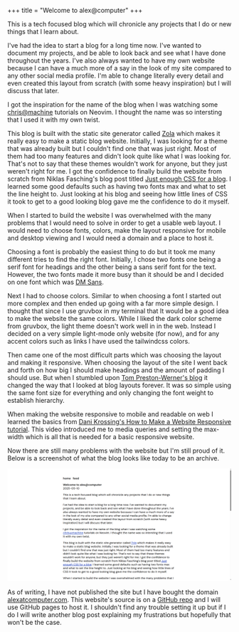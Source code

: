 +++
title = "Welcome to alex@computer"
+++

This is a tech focused blog which will chronicle any projects that I do or new things that I learn about.

I've had the idea to start a blog for a long time now. I've wanted to document my projects, and be able to look back and see what I have done throughout the years. I've also always wanted to have my own website because I can have a much more of a say in the look of my site compared to any other social media profile. I'm able to change literally every detail and even created this layout from scratch (with some heavy inspiration) but I will discuss that later.

I got the inspiration for the name of the blog when I was watching some [chris@machine](https://www.youtube.com/@chrisatmachine) tutorials on Neovim. I thought the name was so intersting that I used it with my own twist.

This blog is built with the static site generator called [Zola](https://www.getzola.org/) which makes it really easy to make a static blog website. Initially, I was looking for a theme that was already built but I couldn't find one that was just right. Most of them had too many features and didn't look quite like what I was looking for. That's not to say that these themes wouldn't work for anyone, but they just weren't right for me. I got the confidence to finally build the website from scratch from Niklas Fasching's blog post titled [Just enough CSS for a blog](https://niklasfasching.de/posts/just-enough-css/). I learned some good defaults such as having two fonts max and what to set the line height to. Just looking at his blog and seeing how little lines of CSS it took to get to a good looking blog gave me the confidence to do it myself.

When I started to build the website I was overwhelmed with the many problems that I would need to solve in order to get a usable web layout. I would need to choose fonts, colors, make the layout responsive for mobile and desktop viewing and I would need a domain and a place to host it.

Choosing a font is probably the easiest thing to do but it took me many different tries to find the right font. Initially, I chose two fonts one being a serif font for headings and the other being a sans serif font for the text. However, the two fonts made it more busy than it should be and I decided on one font which was [DM Sans](https://fonts.google.com/specimen/DM+Sans).

Next I had to choose colors. Similar to when choosing a font I started out more complex and then ended up going with a far more simple design. I thought that since I use gruvbox in my terminal that It would be a good idea to make the website the same colors. While I liked the dark color scheme from gruvbox, the light theme doesn't work well in in the web. Instead I decided on a very simple light-mode only website (for now), and for any accent colors such as links I have used the tailwindcss colors.

Then came one of the most difficult parts which was choosing the layout and making it responsive. When choosing the layout of the site I went back and forth on how big I should make headings and the amount of padding I should use. But when I stumbled upon [Tom Preston-Werner's blog](https://tom.preston-werner.com/) it changed the way that I looked at blog layouts forever. It was so simple using the same font size for everything and only changing the font weight to establish hierarchy.

When making the website responsive to mobile and readable on web I learned the basics from [Dani Krossing's How to Make a Website Responsive tutorial](https://youtu.be/ZYV6dYtz4HA). This video introduced me to media queries and setting the max-width which is all that is needed for a basic responsive website.

Now there are still many problems with the website but I'm still proud of it. Below is a screenshot of what the blog looks like today to be an archive.

![screenshot of blog](screenshot.png)

As of writing, I have not published the site but I have bought the domain [alexatcomputer.com](https://alexatcomputer.com).  This website's source is on a [GitHub repo](https://github.com/alexatcomputer/alexatcomputer.github.io) and I will use GitHub pages to host it. I shouldn't find any trouble setting it up but if I do I will write another blog post explaining my frustrations but hopefully that won't be the case.
